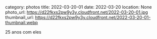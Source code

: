 category: photos 
title: 2022-03-20-01
date: 2022-03-20
location: None
photo_url: https://d22fkxs2pw9y3y.cloudfront.net/2022-03-20-01.jpg
thumbnail_url: https://d22fkxs2pw9y3y.cloudfront.net/2022-03-20-01-thumbnail.webp

25 anos com eles